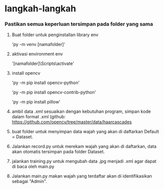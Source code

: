 <h1> langkah-langkah</h1>
<h3> Pastikan semua keperluan tersimpan pada folder yang sama</h3>
<p>
	
1. Buat folder untuk penginstallan library env
	<p>'py -m venv [namafolder]'<p>

2. aktivasi environment env
   	<p>'[namafolder]\Scripts\activate'<p>

3. install opencv
	<p>'py -m pip install opencv-python'<p>
	<p>'py -m pip install opencv-contrib-python'<p>
	<p>'py -m pip install pillow'<p>

5. ambil data .xml sesuaikan dengan kebutuhan program, simpan kode dalam
  format .xml (github: https://github.com/opencv/tree/master/data/haarcascades

6. buat folder untuk menyimpan data wajah yang akan di daftarkan Default = Dataset.

7. Jalankan record.py untuk merekam wajah yang akan di daftarkan, data akan otomatis tersimpan pada folder Dataset.

8. jalankan training.py untuk mengubah data .jpg menjadi .xml agar dapat di baca oleh main.py

9. Jalankan main.py makan wajah yang terdaftar akan di identifikasikan sebagai "Admin".

</p>

